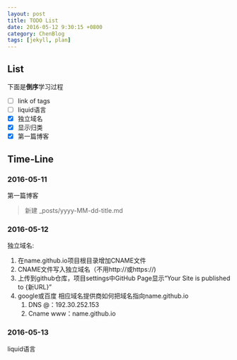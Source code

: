 ```yaml
---
layout: post
title: TODO List
date: 2016-05-12 9:30:15 +0800
category: ChenBlog
tags: [jekyll, plan]
---
```


## List

下面是**倒序**学习过程

- [ ] link of tags
- [ ] liquid语言
- [x] 独立域名
- [x] 显示归类
- [x] 第一篇博客

## Time-Line

### 2016-05-11

第一篇博客
> 新建 \_posts/yyyy-MM-dd-title.md

### 2016-05-12

独立域名:
1. 在name.github.io项目根目录增加CNAME文件
2. CNAME文件写入独立域名（不用http://或https://)
3. 上传到github仓库，项目settings中GitHub Page显示“Your Site is published to {新URL}”
4. google或百度 相应域名提供商如何把域名指向name.github.io
    1. DNS @：192.30.252.153
    2. Cname www：name.github.io

### 2016-05-13

liquid语言
